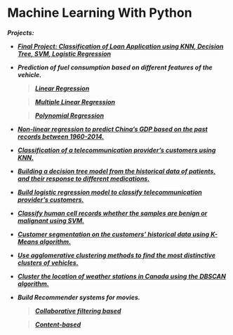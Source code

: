 # Machine Learning With Python
<h5>
Projects: 


* [Final Project: Classification of Loan Application using *KNN*, *Decision* *Tree*, *SVM*, *Logistic Regression*](https://github.com/mmrahman21/machine-learning-with-python/blob/master/final_peer_graded_assignment_machine_learning.ipynb)
* Prediction of fuel consumption based on different features of the vehicle.
   > [Linear Regression](https://github.com/mmrahman21/machine-learning-with-python/blob/master/ML0101EN-Reg-Simple-Linear-Regression-Co2-py-v1.ipynb) 
   
   > [Multiple Linear Regression](https://github.com/mmrahman21/machine-learning-with-python/blob/master/ML0101EN-Reg-Mulitple-Linear-Regression-Co2-py-v1.ipynb)
   
   > [Polynomial Regression](https://github.com/mmrahman21/machine-learning-with-python/blob/master/ML0101EN-Reg-Polynomial-Regression-Co2-py-v1.ipynb)
* [Non-linear regression to predict China’s GDP based on the past records between 1960-2014.](https://github.com/mmrahman21/machine-learning-with-python/blob/master/ML0101EN-Reg-NoneLinearRegression-py-v1.ipynb) 
* [Classification of a telecommunication provider’s customers using KNN.](https://github.com/mmrahman21/machine-learning-with-python/blob/master/ML0101EN-Clas-K-Nearest-neighbors-CustCat-py-v1.ipynb)
* [Building a decision tree model from the historical data of patients, and their response to different medications.](https://github.com/mmrahman21/machine-learning-with-python/blob/master/ML0101EN-Clas-Decision-Trees-drug-py-v1.ipynb)
* [Build logistic regression model to classify telecommunication provider’s customers.](https://github.com/mmrahman21/machine-learning-with-python/blob/master/ML0101EN-Clas-Logistic-Reg-churn-py-v1.ipynb) 
* [Classify human cell records whether the samples are benign or malignant using SVM.](https://github.com/mmrahman21/machine-learning-with-python/blob/master/ML0101EN-Clas-SVM-cancer-py-v1.ipynb) 
* [Customer segmentation on the customers’ historical data using K-Means algorithm.](https://github.com/mmrahman21/machine-learning-with-python/blob/master/ML0101EN-Clus-K-Means-Customer-Seg-py-v1.ipynb) 
* [Use agglomerative clustering methods to find the most distinctive clusters of vehicles.](https://github.com/mmrahman21/machine-learning-with-python/blob/master/ML0101EN-Clus-Hierarchical-Cars-py-v1.ipynb)
* [Cluster the location of weather stations in Canada using the DBSCAN algorithm.](https://github.com/mmrahman21/machine-learning-with-python/blob/master/ML0101EN-Clus-DBSCN-weather-py-v1.ipynb)
* Build Recommender systems for movies.
    > [Collaborative filtering based](https://github.com/mmrahman21/machine-learning-with-python/blob/master/ML0101EN-RecSys-Collaborative-Filtering-movies-py-v1.ipynb) 

    > [Content-based](https://github.com/mmrahman21/machine-learning-with-python/blob/master/ML0101EN-RecSys-Content-Based-movies-py-v1.ipynb)

</h5>
